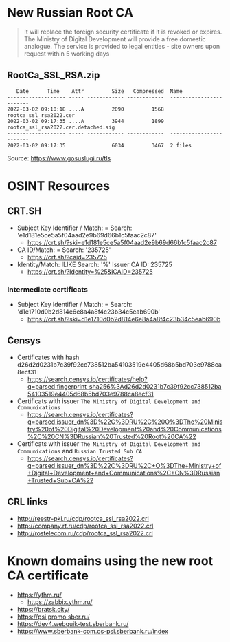 # New Russian Root CA

> It will replace the foreign security certificate if it is revoked or expires. The Ministry of Digital Development will provide a free domestic analogue. The service is provided to legal entities - site owners upon request within 5 working days

## RootCa_SSL_RSA.zip
```
   Date      Time    Attr         Size   Compressed  Name
------------------- ----- ------------ ------------  ------------------------
2022-03-02 09:10:18 ....A         2090         1568  rootca_ssl_rsa2022.cer
2022-03-02 09:17:35 ....A         3944         1899  rootca_ssl_rsa2022.cer.detached.sig
------------------- ----- ------------ ------------  ------------------------
2022-03-02 09:17:35               6034         3467  2 files
```

Source: https://www.gosuslugi.ru/tls

# OSINT Resources
## CRT.SH
* Subject Key Identifier / Match: =    Search: 'e1d181e5ce5a5f04aad2e9b69d66b1c5faac2c87'
   * https://crt.sh/?ski=e1d181e5ce5a5f04aad2e9b69d66b1c5faac2c87
* CA ID/Match: =    Search: '235725'
   * https://crt.sh/?caid=235725
* Identity/Match: ILIKE    Search: '%'    Issuer CA ID: 235725
   * https://crt.sh/?Identity=%25&iCAID=235725
 
### Intermediate certificats
* Subject Key Identifier / Match: =    Search: 'd1e1710d0b2d814e6e8a4a8f4c23b34c5eab690b'
   * https://crt.sh/?ski=d1e1710d0b2d814e6e8a4a8f4c23b34c5eab690b
 
 ## Censys
 * Certificates with hash d26d2d0231b7c39f92cc738512ba54103519e4405d68b5bd703e9788ca8ecf31
   * https://search.censys.io/certificates/help?q=parsed.fingerprint_sha256%3Ad26d2d0231b7c39f92cc738512ba54103519e4405d68b5bd703e9788ca8ecf31
* Certificats with issuer `The Ministry of Digital Development and Communications`
   * https://search.censys.io/certificates?q=parsed.issuer_dn%3D%22C%3DRU%2C%20O%3DThe%20Ministry%20of%20Digital%20Development%20and%20Communications%2C%20CN%3DRussian%20Trusted%20Root%20CA%22
* Certificats with issuer `The Ministry of Digital Development and Communications` and `Russian Trusted Sub CA`
   * https://search.censys.io/certificates?q=parsed.issuer_dn%3D%22C%3DRU%2C+O%3DThe+Ministry+of+Digital+Development+and+Communications%2C+CN%3DRussian+Trusted+Sub+CA%22 

## CRL links
* http://reestr-pki.ru/cdp/rootca_ssl_rsa2022.crl
* http://company.rt.ru/cdp/rootca_ssl_rsa2022.crl
* http://rostelecom.ru/cdp/rootca_ssl_rsa2022.crl

# Known domains using the new root CA certificate
* https://ythm.ru/
   * https://zabbix.ythm.ru/
* https://bratsk.city/
* https://psi.promo.sber.ru/
* https://dev4.webquik-test.sberbank.ru/
* https://www.sberbank-com.os-psi.sberbank.ru/index
